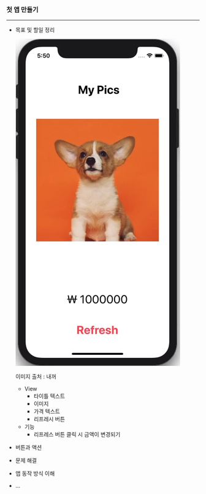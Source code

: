 ### 첫 앱 만들기

---

- 목표 및 할일 정리

  ![first_app](/img/first_app.png)

  이미지 출처 : 내꺼

  - View
    - 타이틀 텍스트
    - 이미지
    - 가격 텍스트
    - 리프레시 버튼
  - 기능
    - 리프레스 버튼 클릭 시 금액이 변경되기

- 버튼과 액션
- 문제 해결
- 앱 동작 방식 이해
- ...

